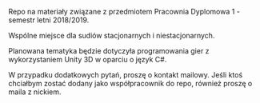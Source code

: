 Repo na materiały związane z przedmiotem Pracownia Dyplomowa 1 - semestr letni 2018/2019.

Wspólne miejsce dla sudiów stacjonarnych i niestacjonarnych.

Planowana tematyka będzie dotyczyła programowania gier z wykorzystaniem Unity 3D w oparciu o język C#.

W przypadku dodatkowych pytań, proszę o kontakt mailowy. Jeśli ktoś chciałbym zostać dodany jako współpracownik do repo, również proszę o maila z nickiem.
